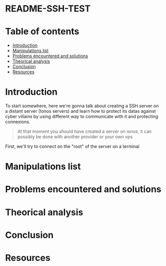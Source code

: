 # README-SSH-TEST

# Table of contents

- [Introduction](#Introduction)
- [Manipulations list](#Manipulations-list)
- [Problems encountered and solutions](#Problems-encountered-and-solutions)
- [Theorical analysis](#Theorical-analysis)
- [Conclusion](#Conclusion)
- [Resources](#Resources)
  
# Introduction
To start somewhere, here we're gonna talk about creating a SSH server on a distant server (Ionos servers) and learn how to protect its datas against cyber villains by using different way to communicate with it and protecting connexions.

> At that moment you should have created a server on ionos, it can possibly be done with another provider or your own vps

First, we'll try to connect on the "root" of the server on a terminal 

# Manipulations list

# Problems encountered and solutions

# Theorical analysis

# Conclusion

# Resources
